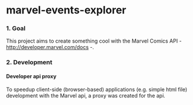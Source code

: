marvel-events-explorer
======================

### 1. Goal

This project aims to create something cool with the Marvel Comics API - http://developer.marvel.com/docs -.


### 2. Development

#### Developer api proxy

To speedup client-side (browser-based) applications (e.g. simple html file) development with the Marvel api, a proxy was created for the api.
